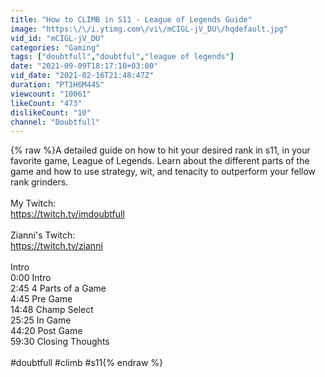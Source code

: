 ```yaml
---
title: "How to CLIMB in S11 - League of Legends Guide"
image: "https:\/\/i.ytimg.com\/vi\/mCIGL-jV_DU\/hqdefault.jpg"
vid_id: "mCIGL-jV_DU"
categories: "Gaming"
tags: ["doubtfull","doubtful","league of legends"]
date: "2021-09-09T18:17:10+03:00"
vid_date: "2021-02-16T21:48:47Z"
duration: "PT1H6M44S"
viewcount: "10061"
likeCount: "473"
dislikeCount: "10"
channel: "Doubtfull"
---
```

{% raw %}A detailed guide on how to hit your desired rank in s11, in your favorite game, League of Legends. Learn about the different parts of the game and how to use strategy, wit, and tenacity to outperform your fellow rank grinders.<br /><br />My Twitch:<br /><a rel="nofollow" target="blank" href="https://twitch.tv/imdoubtfull">https://twitch.tv/imdoubtfull</a><br /><br />Zianni's Twitch:<br /><a rel="nofollow" target="blank" href="https://twitch.tv/zianni">https://twitch.tv/zianni</a><br /><br />Intro<br />0:00 Intro<br />2:45 4 Parts of a Game<br />4:45 Pre Game<br />14:48 Champ Select<br />25:25 In Game<br />44:20 Post Game<br />59:30 Closing Thoughts<br /><br />#doubtfull #climb #s11{% endraw %}
